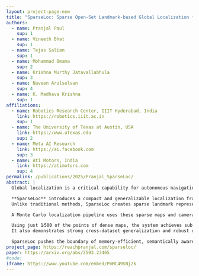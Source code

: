 ```yaml
---
layout: project-page-new
title: "SparseLoc: Sparse Open-Set Landmark-based Global Localization for Autonomous Navigation"
authors:
  - name: Pranjal Paul
    sup: 1
  - name: Vineeth Bhat
    sup: 1
  - name: Tejas Salian
    sup: 1
  - name: Mohammad Omama
    sup: 2
  - name: Krishna Murthy Jatavallabhula
    sup: 3
  - name: Naveen Arulselvan
    sup: 4
  - name: K. Madhava Krishna
    sup: 1
affiliations:
  - name: Robotics Research Center, IIIT Hyderabad, India
    link: https://robotics.iiit.ac.in
    sup: 1
  - name: The University of Texas at Austin, USA
    link: https://www.utexas.edu
    sup: 2
  - name: Meta AI Research
    link: https://ai.facebook.com
    sup: 3
  - name: Ati Motors, India
    link: https://atimotors.com
    sup: 4
permalink: /publications/2025/Pranjal_SparseLoc/
abstract: |
  Global localization is a critical capability for autonomous navigation, yet existing dense-LiDAR approaches are storage-heavy and scale poorly.

  **SparseLoc** introduces a compact and generalizable localization framework by leveraging open-vocabulary vision-language models to build semantic-topometric landmark maps.
  Unlike traditional methods, SparseLoc creates sparse landmark representations with semantic associations that can be robustly matched during inference.

  A Monte Carlo localization pipeline uses these sparse maps and camera observations, and is enhanced by a late-stage gradient-based optimization module for fine-grained correction.

  Using just 1⁄500 of the points of dense maps, the system achieves sub-5 meter position and 2° heading error on KITTI. 
  It also demonstrates strong cross-dataset generalization and robust recovery from kidnapped robot scenarios.

  SparseLoc pushes the boundary of memory-efficient, semantically aware, vision-language-driven localization.
project_page: https://reachpranjal.com/sparseloc/
paper: https://arxiv.org/abs/2503.23465
#code:
iframe: https://www.youtube.com/embed/PmMC49SNj2k
---
```

